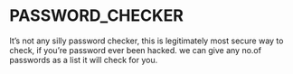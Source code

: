 # PASSWORD_CHECKER
It’s not any silly password checker, this is legitimately most secure way to check, if you’re password ever been hacked.  we can give any no.of passwords as a list it will check for you. 

 
